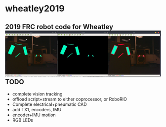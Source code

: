 # wheatley2019
2019 FRC robot code for Wheatley
![pipeline](resources/pipeline.jpeg)
TODO
---
 - complete vision tracking
 - offload script+stream to either coprocessor, or RoboRIO
 - Complete electrical+pneumatic CAD
 - add TX1, encoders, IMU
 - encoder+IMU motion
 - RGB LEDs
